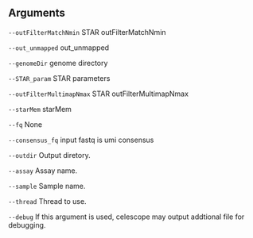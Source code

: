 

## Arguments
`--outFilterMatchNmin` STAR outFilterMatchNmin

`--out_unmapped` out_unmapped

`--genomeDir` genome directory

`--STAR_param` STAR parameters

`--outFilterMultimapNmax` STAR outFilterMultimapNmax

`--starMem` starMem

`--fq` None

`--consensus_fq` input fastq is umi consensus

`--outdir` Output diretory.

`--assay` Assay name.

`--sample` Sample name.

`--thread` Thread to use.

`--debug` If this argument is used, celescope may output addtional file for debugging.


